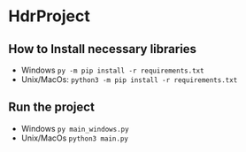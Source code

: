 # HdrProject

## How to Install necessary libraries

- Windows `py -m pip install -r requirements.txt`
- Unix/MacOs: `python3 -m pip install -r requirements.txt`

## Run the project

- Windows `py main_windows.py`
- Unix/MacOs `python3 main.py`
